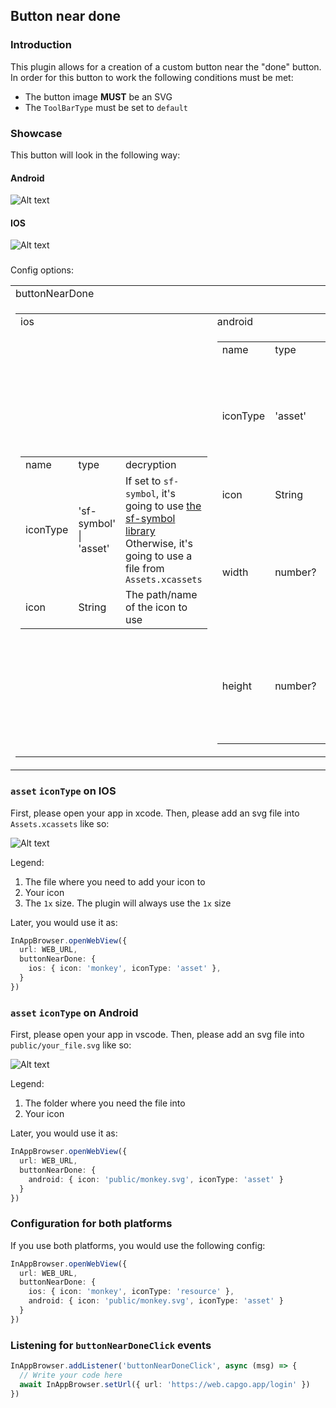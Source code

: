 ## Button near done


### Introduction

This plugin allows for a creation of a custom button near the "done" button. In order for this button to work the following conditions must be met:

 - The button image **MUST** be an SVG
 - The `ToolBarType` must be set to `default`

### Showcase

This button will look in the following way:

#### Android

![Alt text](/assets/android-button-near-done.png "Android button near done")

#### IOS

![Alt text](/assets/ios-button-near-done.png "Ios button near done")

###

Config options:

<table>
  <tr>
    <td>buttonNearDone</td>
  </tr>
  <tr>
    <td>
      <table>
        <tr>
          <td>ios</td>
          <td>android</td>
        </tr>
        <tr>
        <td>
          <table>
            <tr>
              <td>name</td>
              <td>type</td>
              <td>decryption</td>
            </tr>
            <tr>
              <td>iconType</td>
              <td>'sf-symbol' | 'asset'</td>
              <td>
                If set to <code>sf-symbol</code>, it's going to use <a href="https:/developer.apple.com/sf-symbols/">the sf-symbol library</a>
                <br/>
                Otherwise, it's going to use a file from <code>Assets.xcassets</code>
              </td>
            </tr>
            <tr>
              <td>icon</td>
              <td>String</td>
              <td>The path/name of the icon to use</td>
            </tr>
          </table>
        </td>
        <td>
          <table>
            <tr>
              <td>name</td>
              <td>type</td>
              <td>description</td>
            </tr>
            <tr>
              <td>iconType</td>
              <td>'asset'</td>
              <td>
                It <b>MUST</b> always be equal to <code>asset</code>!
                <br/>
                It's going to read the main <code>assets</code> of your app
              </td>
            </tr>
            <tr>
              <td>icon</td>
              <td>String</td>
              <td>The path of the icon to use</td>
            </tr>
            <tr>
              <td>width</td>
              <td>number?</td>
              <td>
                An optional number describing the width of the button.
                </br>
                Defaults to <code>48</code>
              </td>
            </tr>
            <tr>
              <td>height</td>
              <td>number?</td>
              <td>
                An optional number describing the height of the button.
                </br>
                Defaults to <code>48</code>
              </td>
            </tr>
          </table>
        </td>
      </table>
    </td>
  </tr>
</table>


### `asset` `iconType` on IOS

First, please open your app in xcode.
Then, please add an svg file into `Assets.xcassets` like so:

![Alt text](/assets/xcode-assets.png "xcode assets")

Legend:

 1. The file where you need to add your icon to
 2. Your icon
 3. The `1x` size. The plugin will always use the `1x` size

Later, you would use it as:
```ts
InAppBrowser.openWebView({ 
  url: WEB_URL, 
  buttonNearDone: { 
    ios: { icon: 'monkey', iconType: 'asset' },
  } 
})
```

### `asset` `iconType` on Android

First, please open your app in vscode.
Then, please add an svg file into `public/your_file.svg` like so:

![Alt text](/assets/android-asset-vscode.png "xcode assets")

Legend:

 1. The folder where you need the file into
 2. Your icon

Later, you would use it as:
```ts
InAppBrowser.openWebView({ 
  url: WEB_URL,
  buttonNearDone: { 
    android: { icon: 'public/monkey.svg', iconType: 'asset' }
  } 
})
```

### Configuration for both platforms

If you use both platforms, you would use the following config:

```ts
InAppBrowser.openWebView({ 
  url: WEB_URL,
  buttonNearDone: { 
    ios: { icon: 'monkey', iconType: 'resource' },
    android: { icon: 'public/monkey.svg', iconType: 'asset' }
  } 
})
```

### Listening for `buttonNearDoneClick` events

```ts
InAppBrowser.addListener('buttonNearDoneClick', async (msg) => {
  // Write your code here
  await InAppBrowser.setUrl({ url: 'https://web.capgo.app/login' })
})
```